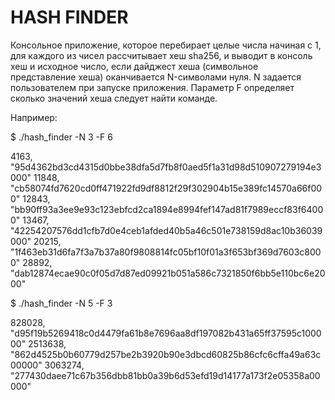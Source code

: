 # HASH FINDER

Консольное приложение, которое перебирает целые числа начиная с 1,
для каждого из чисел рассчитывает хеш sha256, и выводит в консоль хеш и исходное число,
если дайджест хеша (символьное представление хеша) оканчивается N-символами нуля.
N задается пользователем при запуске приложения. Параметр F определяет сколько значений
хеша следует найти команде.

Например:

$ ./hash_finder -N 3 -F 6

4163, "95d4362bd3cd4315d0bbe38dfa5d7fb8f0aed5f1a31d98d510907279194e3000"
11848, "cb58074fd7620cd0ff471922fd9df8812f29f302904b15e389fc14570a66f000"
12843, "bb90ff93a3ee9e93c123ebfcd2ca1894e8994fef147ad81f7989eccf83f64000"
13467, "42254207576dd1cfb7d0e4ceb1afded40b5a46c501e738159d8ac10b36039000"
20215, "1f463eb31d6fa7f3a7b37a80f9808814fc05bf10f01a3f653bf369d7603c8000"
28892, "dab12874ecae90c0f05d7d87ed09921b051a586c7321850f6bb5e110bc6e2000"

$ ./hash_finder -N 5 -F 3

828028, "d95f19b5269418c0d4479fa61b8e7696aa8df197082b431a65ff37595c100000"
2513638, "862d4525b0b60779d257be2b3920b90e3dbcd60825b86cfc6cffa49a63c00000"
3063274, "277430daee71c67b356dbb81bb0a39b6d53efd19d14177a173f2e05358a00000"
